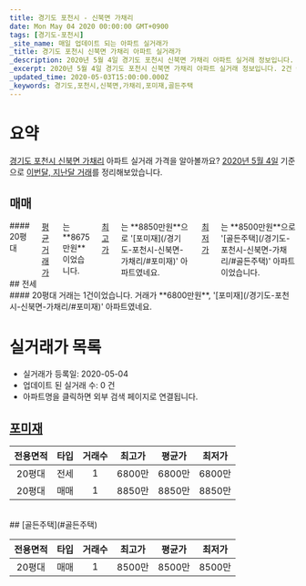 ```yaml
---
title: 경기도 포천시 - 신북면 가채리
date: Mon May 04 2020 00:00:00 GMT+0900
tags: [경기도-포천시]
_site_name: 매일 업데이트 되는 아파트 실거래가
_title: 경기도 포천시 신북면 가채리 아파트 실거래가
_description: 2020년 5월 4일 경기도 포천시 신북면 가채리 아파트 실거래 정보입니다. 2건 아파트 정보가 있습니다.
_excerpt: 2020년 5월 4일 경기도 포천시 신북면 가채리 아파트 실거래 정보입니다. 2건 아파트 정보가 있습니다.
_updated_time: 2020-05-03T15:00:00.000Z
_keywords: 경기도,포천시,신북면,가채리,포미재,골든주택
---
```





# 요약
<ins>경기도 포천시 신북면 가채리</ins> 아파트 실거래 가격을 알아볼까요? <ins>2020년 5월 4일</ins> 기준으로 <ins>이번달, 지난달 거래</ins>를 정리해보았습니다.

## 매매
<div class="container">
<div class="twelve columns" markdown="1">
#### 20평대
<ins>평균 거래가</ins>는 **8675만원**이었습니다. <ins>최고가</ins>는 **8850만원**으로 '[포미재](/경기도-포천시-신북면-가채리/#포미재)' 아파트였네요. <ins>최저가</ins>는 **8500만원**으로 '[골든주택](/경기도-포천시-신북면-가채리/#골든주택)' 아파트이었습니다.
</div>
</div>
## 전세
<div class="container">
<div class="twelve columns" markdown="1">
#### 20평대
거래는 1건이었습니다. 거래가 **6800만원**, '[포미재](/경기도-포천시-신북면-가채리/#포미재)' 아파트였네요.
</div>
</div>



# 실거래가 목록
- 실거래가 등록일: 2020-05-04
- 업데이트 된 실거래 수: 0 건
- 아파트명을 클릭하면 외부 검색 페이지로 연결됩니다.

## [포미재](#포미재)

|전용면적|타입|거래수|최고가|평균가|최저가|
|:---:|:---:|:---:|:---:|:---:|:---:|
|20평대|<span class="deal-type-2">전세</span>|1|6800만|6800만|6800만|
|20평대|<span class="deal-type-1">매매</span>|1|8850만|8850만|8850만|

<br/>
## [골든주택](#골든주택)

|전용면적|타입|거래수|최고가|평균가|최저가|
|:---:|:---:|:---:|:---:|:---:|:---:|
|20평대|<span class="deal-type-1">매매</span>|1|8500만|8500만|8500만|

<br/>



